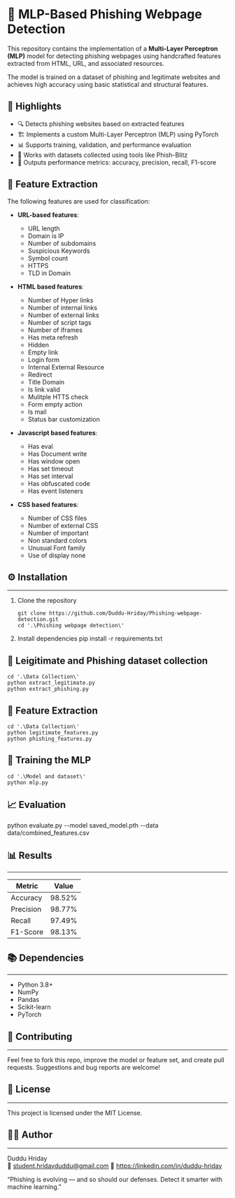 # 🧠 MLP-Based Phishing Webpage Detection

This repository contains the implementation of a **Multi-Layer Perceptron (MLP)** model for detecting phishing webpages using handcrafted features extracted from HTML, URL, and associated resources.

The model is trained on a dataset of phishing and legitimate websites and achieves high accuracy using basic statistical and structural features.

## 📌 Highlights

- 🔍 Detects phishing websites based on extracted features
- 🏗️ Implements a custom Multi-Layer Perceptron (MLP) using PyTorch
- 📊 Supports training, validation, and performance evaluation
- 📁 Works with datasets collected using tools like Phish-Blitz
- 💾 Outputs performance metrics: accuracy, precision, recall, F1-score

## 🧬 Feature Extraction

The following features are used for classification:

- **URL-based features**:
  - URL length
  - Domain is IP
  - Number of subdomains
  - Suspicious Keywords
  - Symbol count
  - HTTPS
  - TLD in Domain

- **HTML based features**:
  - Number of Hyper links
  - Number of internal links
  - Number of external links
  - Number of script tags
  - Number of iframes
  - Has meta refresh
  - Hidden
  - Empty link
  - Login form
  - Internal External Resource
  - Redirect
  - Title Domain
  - Is link valid
  - Mulitple HTTS check
  - Form empty action
  - Is mail
  - Status bar customization
- **Javascript based features**:
   - Has eval
   - Has Document write
   - Has window open
   - Has set timeout
   - Has set interval
   - Has obfuscated code
   - Has event listeners
- **CSS based features**:
   - Number of CSS files
   - Number of external CSS
   - Number of important
   - Non standard colors
   - Unusual Font family
   - Use of display none
     
## ⚙️ Installation
---------------
1. Clone the repository
   ```
   git clone https://github.com/Duddu-Hriday/Phishing-webpage-detection.git
   cd '.\Phishing webpage detection\'
   ```

2. Install dependencies
   pip install -r requirements.txt

## 🚀 Leigitimate and Phishing dataset collection
  ```
cd '.\Data Collection\'
python extract_legitimate.py
python extract_phishing.py
  ```

## 🔧 Feature Extraction
  ```
cd '.\Data Collection\'
python legitimate_features.py
python phishing_features.py
  ```

## 🚀 Training the MLP
  ```
cd '.\Model and dataset\'
python mlp.py
  ```

## 📈 Evaluation
python evaluate.py --model saved_model.pth --data data/combined_features.csv

## 📊 Results
----------
| Metric     | Value     |
|------------|-----------|
| Accuracy   | 98.52%     |
| Precision  | 98.77%     |
| Recall     | 97.49%     |
| F1-Score   | 98.13%     |

## 📚 Dependencies
----------------
- Python 3.8+
- NumPy
- Pandas
- Scikit-learn
- PyTorch
## 🤝 Contributing
----------------
Feel free to fork this repo, improve the model or feature set, and create pull requests. Suggestions and bug reports are welcome!

## 📜 License
-----------
This project is licensed under the MIT License.

## 🙋‍♂️ Author
------------
Duddu Hriday  
📧 student.hridayduddu@gmail.com 
🔗 https://linkedin.com/in/duddu-hriday

“Phishing is evolving — and so should our defenses. Detect it smarter with machine learning.”

